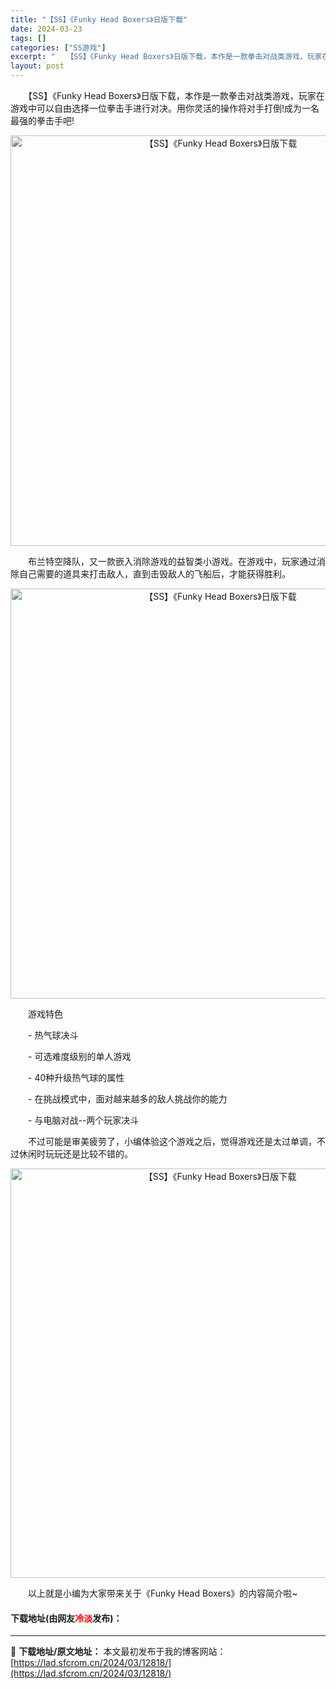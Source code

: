 ```yaml
---
title: "【SS】《Funky Head Boxers》日版下载"
date: 2024-03-23
tags: []
categories: ["SS游戏"]
excerpt: "　　【SS】《Funky Head Boxers》日版下载，本作是一款拳击对战类游戏，玩家在游戏中可以自由选择一位拳击手进行对决。用你灵活的操作将对手打倒!成为一名最强的拳击手吧! 　　布兰特空降队，又一款嵌入消除游戏的益智类小游戏。在游戏中，玩家通过消除自己需要的道具来打击敌人，直到击毁敌人的飞船&hellip;"
layout: post
---
```


 <p>　　【SS】《Funky Head Boxers》日版下载，本作是一款拳击对战类游戏，玩家在游戏中可以自由选择一位拳击手进行对决。用你灵活的操作将对手打倒!成为一名最强的拳击手吧!</p> <p align="center"><img align="" border="0" src="https://lad.sfcrom.cn/wp-content/uploads/2024/03/20240323_65fefe77c53a3.png" width="657" alt="【SS】《Funky Head Boxers》日版下载" /></p> <p>　　布兰特空降队，又一款嵌入消除游戏的益智类小游戏。在游戏中，玩家通过消除自己需要的道具来打击敌人，直到击毁敌人的飞船后，才能获得胜利。</p> <p align="center"><img align="" border="0" src="https://lad.sfcrom.cn/wp-content/uploads/2024/03/20240323_65fefe789c0b7.png" width="656" alt="【SS】《Funky Head Boxers》日版下载" /></p> <p>　　游戏特色</p> <p>　　- 热气球决斗</p> <p>　　- 可选难度级别的单人游戏</p> <p>　　- 40种升级热气球的属性</p> <p>　　- 在挑战模式中，面对越来越多的敌人挑战你的能力</p> <p>　　- 与电脑对战--两个玩家决斗</p> <p>　　不过可能是审美疲劳了，小编体验这个游戏之后，觉得游戏还是太过单调，不过休闲时玩玩还是比较不错的。</p> <p align="center"><img align="" border="0" src="https://lad.sfcrom.cn/wp-content/uploads/2024/03/20240323_65fefe796fa1c.png" width="655" alt="【SS】《Funky Head Boxers》日版下载" /></p> <p>　　以上就是小编为大家带来关于《Funky Head Boxers》的内容简介啦~</p> <p><h4>下载地址(由网友<font color="red">冷淡</font>发布)：</h4></p> 

---
📖 **下载地址/原文地址：** 本文最初发布于我的博客网站：[https://lad.sfcrom.cn/2024/03/12818/](https://lad.sfcrom.cn/2024/03/12818/)
